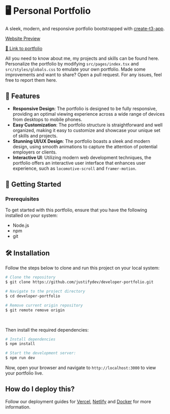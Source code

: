 # 🖥️ Personal Portfolio

A sleek, modern, and responsive portfolio bootstrapped with [create-t3-app](https://create.t3.gg/).

[Website Preview](https://github.com/wendoj/portfolio/assets/77996774/b73b02d7-0657-41e3-9124-e6d04b17fe93)

[🔗 Link to portfolio](https://justifydev.vercel.app)

All you need to know about me, my projects and skills can be found here. Personalize the portfolio by modifying `src/pages/index.tsx` and `src/styles/globals.css` to emulate your own portfolio. Made some improvements and want to share? Open a pull request.
For any issues, feel free to report them here.

## 🎉 Features
- **Responsive Design**: The portfolio is designed to be fully responsive, providing an optimal viewing experience across a wide range of devices from desktops to mobile phones.
- **Easy Customization**: The portfolio structure is straightforward and well organized, making it easy to customize and showcase your unique set of skills and projects.
- **Stunning UI/UX Design**: The portfolio boasts a sleek and modern design, using smooth animations to capture the attention of potential employers or clients.
- **Interactive UI**: Utilizing modern web development techniques, the portfolio offers an interactive user interface that enhances user experience, such as `locomotive-scroll` and `framer-motion`.

## 🚀 Getting Started

### Prerequisites
To get started with this portfolio, ensure that you have the following installed on your system:
- Node.js
- npm
- git

## 🛠️ Installation
Follow the steps below to clone and run this project on your local system:

```bash
# Clone the repository
$ git clone https://github.com/justifydev/developer-portfolio.git

# Navigate to the project directory
$ cd developer-portfolio

# Remove current origin repository
$ git remote remove origin
```

<br />

Then install the required dependencies:
```bash
# Install dependencies
$ npm install

# Start the development server:
$ npm run dev
```
Now, open your browser and navigate to `http://localhost:3000` to view your portfolio live.


## How do I deploy this?

Follow our deployment guides for [Vercel](https://create.t3.gg/en/deployment/vercel), [Netlify](https://create.t3.gg/en/deployment/netlify) and [Docker](https://create.t3.gg/en/deployment/docker) for more information.
